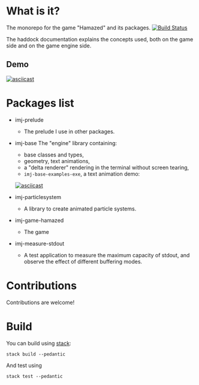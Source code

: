 # What is it?

The monorepo for the game "Hamazed" and its packages. [![Build Status](https://travis-ci.org/OlivierSohn/hamazed.svg?branch=master)](https://travis-ci.org/OlivierSohn/hamazed)

The haddock documentation explains the concepts used, both on the game side and
on the game engine side.

## Demo

[![asciicast](https://asciinema.org/a/156059.png)](https://asciinema.org/a/156059)

# Packages list

- imj-prelude
  - The prelude I use in other packages.
- imj-base
The "engine" library containing:
  - base classes and types,
  - geometry, text animations,
  - a "delta renderer" rendering in the terminal without screen tearing,
  - `imj-base-examples-exe`, a text animation demo:

  [![asciicast](https://asciinema.org/a/156054.png)](https://asciinema.org/a/156054)

- imj-particlesystem
  - A library to create animated particle systems.
- imj-game-hamazed
  - The game
- imj-measure-stdout
  - A test application to measure the maximum capacity of stdout, and observe the effect
  of different buffering modes.

# Contributions

Contributions are welcome!

# Build

You can build using [stack](https://docs.haskellstack.org):

`stack build --pedantic`

And test using

`stack test --pedantic`
